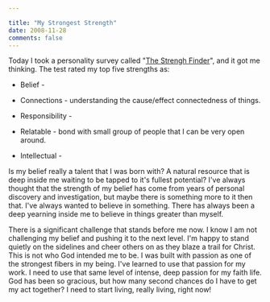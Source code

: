 ```yaml
---

title: "My Strongest Strength"
date: 2008-11-28
comments: false
---
```


Today I took a personality survey called "[The Strengh Finder](https://www.strengthsfinder.com/)", and it got me thinking. The test rated my top five strengths as:
   
* Belief -
   
* Connections - understanding the cause/effect connectedness of things.
   
* Responsibility -
   
* Relatable - bond with small group of people that I can be very open around.
   
* Intellectual -
   
   
Is my belief really a talent that I was born with? A natural resource that is deep inside me waiting to be tapped to it's fullest potential? I've always thought that the strength of my belief has come from years of personal discovery and investigation, but maybe there is something more to it then that. I've always wanted to believe in something. There has always been a deep yearning inside me to believe in things greater than myself.
   
   
There is a significant challenge that stands before me now. I know I am not challenging my belief and pushing it to the next level. I'm happy to stand quietly on the sidelines and cheer others on as they blaze a trail for Christ. This is not who God intended me to be. I was built with passion as one of the strongest fibers in my being. I've learned to use that passion for my work. I need to use that same level of intense, deep passion for my faith life. God has been so gracious, but how many second chances do I have to get my act together? I need to start living, really living, right now!

